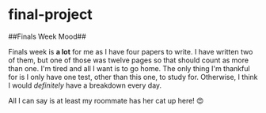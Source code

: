 # final-project

##Finals Week Mood##

Finals week is **a lot** for me as I have four papers to write. I have written two of them, but one of those was twelve pages so that should count as more than one. I'm tired and all I want is to go home. The only thing I'm thankful for is I only have one test, other than this one, to study for. Otherwise, I think I would *definitely* have a breakdown every day.

All I can say is at least my roommate has her cat up here! :heart_eyes:
